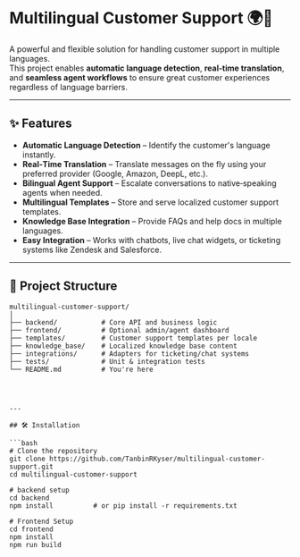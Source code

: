 # Multilingual Customer Support 🌍💬

A powerful and flexible solution for handling customer support in multiple languages.  
This project enables **automatic language detection**, **real‑time translation**, and **seamless agent workflows** to ensure great customer experiences regardless of language barriers.

---

## ✨ Features

- **Automatic Language Detection** – Identify the customer's language instantly.
- **Real‑Time Translation** – Translate messages on the fly using your preferred provider (Google, Amazon, DeepL, etc.).
- **Bilingual Agent Support** – Escalate conversations to native‑speaking agents when needed.
- **Multilingual Templates** – Store and serve localized customer support templates.
- **Knowledge Base Integration** – Provide FAQs and help docs in multiple languages.
- **Easy Integration** – Works with chatbots, live chat widgets, or ticketing systems like Zendesk and Salesforce.

---

## 📂 Project Structure

```text
multilingual-customer-support/
│
├── backend/           # Core API and business logic
├── frontend/          # Optional admin/agent dashboard
├── templates/         # Customer support templates per locale
├── knowledge_base/    # Localized knowledge base content
├── integrations/      # Adapters for ticketing/chat systems
├── tests/             # Unit & integration tests
└── README.md          # You're here




---

## 🛠 Installation

```bash
# Clone the repository
git clone https://github.com/TanbinRKyser/multilingual-customer-support.git
cd multilingual-customer-support

# backend setup
cd backend
npm install          # or pip install -r requirements.txt

# Frontend Setup
cd frontend
npm install
npm run build

